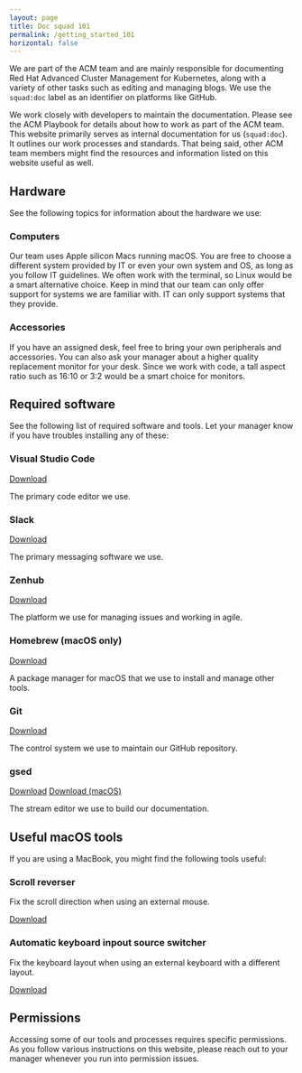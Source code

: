 ```yaml
---
layout: page
title: Doc squad 101
permalink: /getting_started_101
horizontal: false
---
```


We are part of the ACM team and are mainly responsible for documenting Red Hat Advanced Cluster Management for Kubernetes, along with a variety of other tasks such as editing and managing blogs. We use the `squad:doc` label as an identifier on platforms like GitHub.

We work closely with developers to maintain the documentation. Please see the ACM Playbook for details about how to work as part of the ACM team. This website primarily serves as internal documentation for us (`squad:doc`). It outlines our work processes and standards. That being said, other ACM team members might find the resources and information listed on this website useful as well.

## Hardware

See the following topics for information about the hardware we use:

### Computers

Our team uses Apple silicon Macs running macOS. You are free to choose a different system provided by IT or even your own system and OS, as long as you follow IT guidelines. We often work with the terminal, so Linux would be a smart alternative choice. Keep in mind that our team can only offer support for systems we are familiar with. IT can only support systems that they provide.

### Accessories

If you have an assigned desk, feel free to bring your own peripherals and accessories. You can also ask your manager about a higher quality replacement monitor for your desk. Since we work with code, a tall aspect ratio such as 16:10 or 3:2 would be a smart choice for monitors.

## Required software

See the following list of required software and tools. Let your manager know if you have troubles installing any of these:

### Visual Studio Code

[Download](https://code.visualstudio.com/download/)

The primary code editor we use.

### Slack

[Download](https://slack.com/downloads/)

The primary messaging software we use.

### Zenhub

[Download](https://www.zenhub.com/extension)

The platform we use for managing issues and working in agile.

### Homebrew (macOS only)

[Download](https://brew.sh/)

A package manager for macOS that we use to install and manage other tools.

### Git

[Download](https://git-scm.com/downloads)

The control system we use to maintain our GitHub repository.

### gsed

[Download](https://www.gnu.org/software/sed/)
[Download (macOS)](https://formulae.brew.sh/formula/gnu-sed)

The stream editor we use to build our documentation.

## Useful macOS tools

If you are using a MacBook, you might find the following tools useful:

### Scroll reverser

Fix the scroll direction when using an external mouse.

[Download](https://github.com/pilotmoon/Scroll-Reverser)

### Automatic keyboard inpout source switcher

Fix the keyboard layout when using an external keyboard with a different layout.

[Download](https://github.com/ohueter/autokbisw)

## Permissions

Accessing some of our tools and processes requires specific permissions. As you follow various instructions on this website, please reach out to your manager whenever you run into permission issues.
